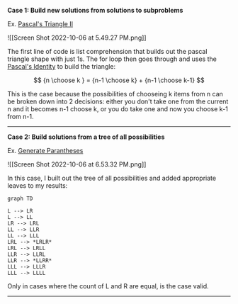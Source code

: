 **Case 1: Build new solutions from solutions to subproblems**

Ex. [Pascal's Triangle II](https://leetcode.com/problems/pascals-triangle-ii/ )

![[Screen Shot 2022-10-06 at 5.49.27 PM.png]]

The first line of code is list comprehension that builds out the pascal triangle shape with just 1s. The for loop then goes through and uses the [Pascal's Identity](https://artofproblemsolving.com/wiki/index.php/Pascal%27s_Identity) to build the triangle:

$$
{n \choose k } = {n-1 \choose k} + {n-1 \choose k-1}
$$

This is the case because the possibilities of chooseing k items from n can be broken down into 2 decisions: either you don't take one from the current n and it becomes n-1 choose k, or you do take one and now you choose k-1 from n-1.

-----------------------------------------------------------------------

**Case 2: Build solutions from a tree of all possibilities**

Ex. [Generate Parantheses](https://leetcode.com/problems/generate-parentheses/)

![[Screen Shot 2022-10-06 at 6.53.32 PM.png]]

In this case, I built out the tree of all possibilities and added appropriate leaves to my results:

```mermaid
graph TD

L --> LR
L --> LL
LR --> LRL
LL --> LLR
LL --> LLL
LRL --> *LRLR*
LRL --> LRLL
LLR --> LLRL
LLR --> *LLRR*
LLL --> LLLR
LLL --> LLLL

```

Only in cases where the count of L and R are equal, is the case valid.

-----------------------------------------------------------------------

